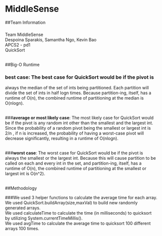 # MiddleSense

##Team Information

###
Team MiddleSense <br>
Despoina Sparakis, Samantha Ngo, Kevin Bao <br>
APCS2 - pd1 <br>
QuickSort <br> <br>

##Big-O Runtime

### <b>best case</b>: The best case for QuickSort would be if the pivot is
always the median of the set of ints being partitioned. Each partition will divide the set of ints in half logn times. Because partition-ing, itself, has a runtime of O(n), the combined runtime of partitioning at the median is O(nlogn).<br><br>

###<b>average or most likely case</b>: The most likely case for QuickSort would be if the pivot is any random int other than the smallest and the largest int. Since the probability of a random pivot being the smallest or largest int is 2/n , if n is increased, the probability of having a worst-case pivot will decrease significantly, resulting in a runtime of O(nlogn). <br><br>

###<b>worst case</b>: The worst case for QuickSort would be if the pivot is always the smallest or the largest int. Because this will cause partition to be called on each and every int in the set, and partition-ing, itself, has a runtime of O(n), the combined runtime of partitioning at the smallest or largest int is O(n^2).<br><br>

##Methodology

###We used 3 helper functions to calculate the average time for each array. <br>
We used QuickSort.buildArray(size,maxVal) to build new randomly generated arrays.<br>We used calculateTime to calculate the time (in milliseconds) to quicksort by utilizing System.currentTimeMillis().<br>We used avgTime to calculate the average time to quicksort 100 different arrays 100 times.





